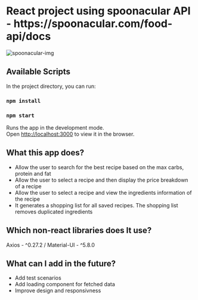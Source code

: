 <h1>React project using spoonacular API - https://spoonacular.com/food-api/docs</h1>
<img src="https://play-lh.googleusercontent.com/uOZlIZUJ7R79qs_J_a9cdxrJaGhHwqKTmika25Lp1vTeC1qe9lPQF5jalEFc8Htk7nQ" alt="spoonacular-img" />

## Available Scripts

In the project directory, you can run:

### `npm install`

### `npm start`

Runs the app in the development mode.\
Open [http://localhost:3000](http://localhost:3000) to view it in the browser.

## What this app does?
<ul>
  <li>Allow the user to search for the best recipe based on the max carbs, protein and fat</li>
  <li>Allow the user to select a recipe and then display the price breakdown of a recipe</li>
  <li>Allow the user to select a recipe and view the ingredients information of the recipe</li>
  <li>It generates a shopping list for all saved recipes. The shopping list removes duplicated ingredients</li>
</ul>

## Which non-react libraries does It use?
Axios - ^0.27.2 / 
Material-UI - ^5.8.0

## What can I add in the future?
<ul>
  <li>Add test scenarios</li>
  <li>Add loading component for fetched data</li>
  <li>Improve design and responsivness</li>
</ul>
